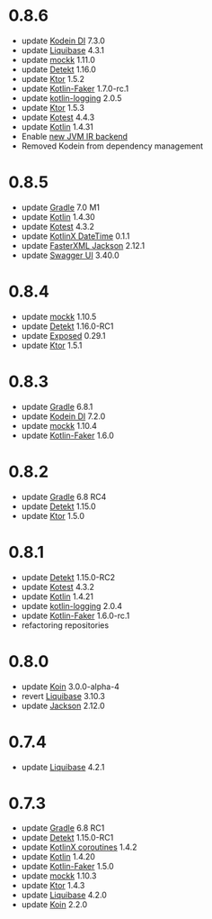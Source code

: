 # 0.8.6
* update [Kodein DI](https://github.com/Kodein-Framework/Kodein-DI) 7.3.0
* update [Liquibase](https://github.com/liquibase/liquibase) 4.3.1
* update [mockk](https://github.com/mockk/mockk) 1.11.0
* update [Detekt](https://github.com/detekt/detekt) 1.16.0
* update [Ktor](https://github.com/ktorio/ktor/) 1.5.2
* update [Kotlin-Faker](https://github.com/serpro69/kotlin-faker) 1.7.0-rc.1
* update [kotlin-logging](https://github.com/MicroUtils/kotlin-logging) 2.0.5
* update [Ktor](https://github.com/ktorio/ktor/) 1.5.3
* update [Kotest](https://github.com/kotest/kotest) 4.4.3
* update [Kotlin](https://github.com/JetBrains/kotlin) 1.4.31
* Enable [new JVM IR backend](https://blog.jetbrains.com/kotlin/2021/02/the-jvm-backend-is-in-beta-let-s-make-it-stable-together/)
* Removed Kodein from dependency management

# 0.8.5
* update [Gradle](https://github.com/gradle/gradle) 7.0 M1
* update [Kotlin](https://github.com/JetBrains/kotlin) 1.4.30
* update [Kotest](https://github.com/kotest/kotest) 4.3.2
* update [KotlinX DateTime](https://github.com/Kotlin/kotlinx-datetime) 0.1.1
* update [FasterXML Jackson](https://github.com/FasterXML) 2.12.1
* update [Swagger UI](https://github.com/swagger-api/swagger-ui) 3.40.0

# 0.8.4
* update [mockk](https://github.com/mockk/mockk) 1.10.5
* update [Detekt](https://github.com/detekt/detekt) 1.16.0-RC1
* update [Exposed](https://github.com/JetBrains/Exposed) 0.29.1
* update [Ktor](https://github.com/ktorio/ktor/) 1.5.1

# 0.8.3
* update [Gradle](https://github.com/gradle/gradle) 6.8.1
* update [Kodein DI](https://github.com/Kodein-Framework/Kodein-DI) 7.2.0
* update [mockk](https://github.com/mockk/mockk) 1.10.4
* update [Kotlin-Faker](https://github.com/serpro69/kotlin-faker) 1.6.0

# 0.8.2
* update [Gradle](https://github.com/gradle/gradle) 6.8 RC4
* update [Detekt](https://github.com/detekt/detekt) 1.15.0
* update [Ktor](https://github.com/ktorio/ktor/) 1.5.0

# 0.8.1
* update [Detekt](https://github.com/detekt/detekt) 1.15.0-RC2
* update [Kotest](https://github.com/kotest/kotest) 4.3.2
* update [Kotlin](https://github.com/JetBrains/kotlin) 1.4.21
* update [kotlin-logging](https://github.com/MicroUtils/kotlin-logging) 2.0.4
* update [Kotlin-Faker](https://github.com/serpro69/kotlin-faker) 1.6.0-rc.1
* refactoring repositories

# 0.8.0
* update [Koin](https://github.com/InsertKoinIO/koin/) 3.0.0-alpha-4
* revert [Liquibase](https://github.com/liquibase/liquibase) 3.10.3
* update [Jackson](https://github.com/FasterXML/jackson) 2.12.0

# 0.7.4
* update [Liquibase](https://github.com/liquibase/liquibase) 4.2.1

# 0.7.3
* update [Gradle](https://github.com/gradle/gradle) 6.8 RC1
* update [Detekt](https://github.com/detekt/detekt) 1.15.0-RC1
* update [KotlinX coroutines](https://github.com/Kotlin/kotlinx.coroutines) 1.4.2
* update [Kotlin](https://github.com/JetBrains/kotlin) 1.4.20
* update [Kotlin-Faker](https://github.com/serpro69/kotlin-faker) 1.5.0
* update [mockk](https://github.com/mockk/mockk) 1.10.3
* update [Ktor](https://github.com/ktorio/ktor/) 1.4.3
* update [Liquibase](https://github.com/liquibase/liquibase) 4.2.0
* update [Koin](https://github.com/InsertKoinIO/koin/) 2.2.0
